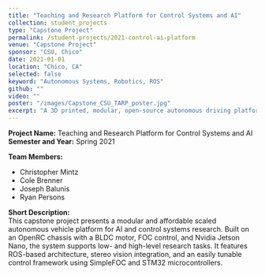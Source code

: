 ```yaml
---
title: "Teaching and Research Platform for Control Systems and AI"
collection: student_projects
type: "Capstone Project"
permalink: /student-projects/2021-control-ai-platform
venue: "Capstone Project"
sponsor: "CSU, Chico"
date: 2021-01-01
location: "Chico, CA"
selected: false
keyword: "Autonomous Systems, Robotics, ROS"
github: ""
video: ""
poster: "/images/Capstone_CSU_TARP_poster.jpg"
excerpt: "A 3D printed, modular, open-source autonomous driving platform integrating ROS, FOC motor control, and Jetson Nano, designed and based on F1Tenth to support control systems and AI research across hardware and software levels."
---
```


**Project Name:** Teaching and Research Platform for Control Systems and AI  
**Semester and Year:** Spring 2021

**Team Members:**
- Christopher Mintz
- Cole Brenner
- Joseph Balunis
- Ryan Persons

**Short Description:**  
This capstone project presents a modular and affordable scaled autonomous vehicle platform for AI and control systems research. Built on an OpenRC chassis with a BLDC motor, FOC control, and Nvidia Jetson Nano, the system supports low- and high-level research tasks. It features ROS-based architecture, stereo vision integration, and an easily tunable control framework using SimpleFOC and STM32 microcontrollers.